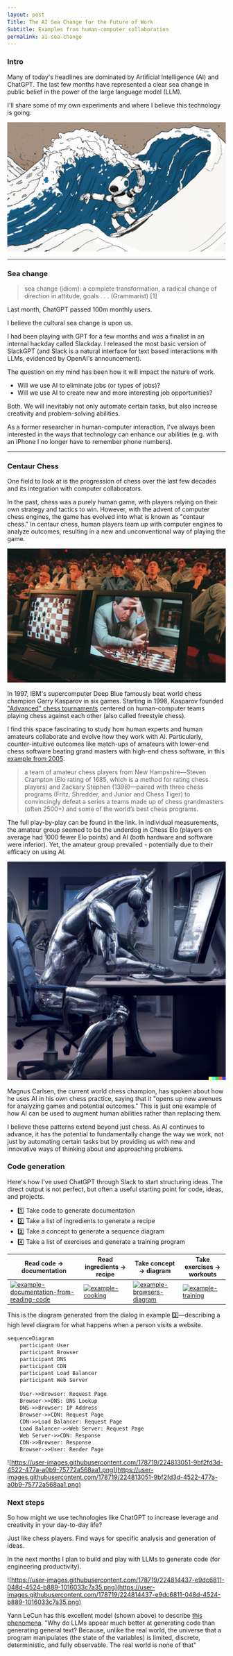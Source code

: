 ```yaml
---
layout: post
Title: The AI Sea Change for the Future of Work
Subtitle: Examples from human-computer collaboration
permalink: ai-sea-change
---
```


### Intro

Many of today's headlines are dominated by Artificial Intelligence (AI) and ChatGPT. The last few months have represented a clear sea change in public belief in the power of the large language model (LLM).

I'll share some of my own experiments and where I believe this technology is going.

![../img-posts/future-of-work-robotic-sea-change.png](../img-posts/future-of-work-robotic-sea-change.png)

---

### Sea change

> sea change  (idiom): a complete transformation, a radical change of direction in attitude, goals . . . (Grammarist) [1]

Last month, ChatGPT passed 100m monthly users.

I believe the cultural sea change is upon us.

I had been playing with GPT for a few months and was a finalist in an internal hackday called Slackday. I released the most basic version of SlackGPT (and Slack is a natural interface for text based interactions with LLMs, evidenced by OpenAI's announcement).

The question on my mind has been how it will impact the nature of work.

- Will we use AI to eliminate jobs (or types of jobs)?
- Will we use AI to create new and more interesting job opportunities?

Both. We will inevitably not only automate certain tasks, but also increase creativity and problem-solving abilities.

As a former researcher in human-computer interaction, I've always been interested in the ways that technology can enhance our abilities (e.g. with an iPhone I no longer have to remember phone numbers).

---

### Centaur Chess

One field to look at is the progression of chess over the last few decades and its integration with computer collaborators.

In the past, chess was a purely human game, with players relying on their own strategy and tactics to win. However, with the advent of computer chess engines, the game has evolved into what is known as "centaur chess." In centaur chess, human players team up with computer engines to analyze outcomes, resulting in a new and unconventional way of playing the game.

![../img-posts/future-of-work-deep-blue.jpg](../img-posts/future-of-work-deep-blue.jpg)

In 1997, IBM's supercomputer Deep Blue famously beat world chess champion Garry Kasparov in six games. Starting in 1998, Kasparov founded ["Advanced" chess tournaments](https://historyofinformation.com/detail.php?entryid=4724) centered on human-computer teams playing chess against each other (also called freestyle chess).

I find this space fascinating to study how human experts and human amateurs collaborate and evolve how they work with AI. Particularly, counter-intuitive outcomes like match-ups of amateurs with lower-end chess software beating grand masters with high-end chess software, in this [example from 2005](https://en.chessbase.com/post/dark-horse-zacks-wins-freestyle-che-tournament).

> a team of amateur chess players from New Hampshire—Steven Crampton (Elo rating of 1685, which is a method for rating chess players) and Zackary Stephen (1398)—paired with three chess programs (Fritz, Shredder, and Junior and Chess Tiger) to convincingly defeat a series a teams made up of chess grandmasters (often 2500+) and some of the world’s best chess programs.

The full play-by-play can be found in the link. In individual measurements, the amateur group seemed to be the underdog in Chess Elo (players on average had 1000 fewer Elo points) and AI (both hardware and software were inferior). Yet, the amateur group prevailed - potentially due to their efficacy on using AI.

![../img-posts/future-of-work-centaur-office-worker.png](../img-posts/future-of-work-centaur-office-worker.png)

Magnus Carlsen, the current world chess champion, has spoken about how he uses AI in his own chess practice, saying that it "opens up new avenues for analyzing games and potential outcomes." This is just one example of how AI can be used to augment human abilities rather than replacing them.

I believe these patterns extend beyond just chess. As AI continues to advance, it has the potential to fundamentally change the way we work, not just by automating certain tasks but by providing us with new and innovative ways of thinking about and approaching problems.

### Code generation

Here's how I've used ChatGPT through Slack to start structuring ideas. The direct output is not perfect, but often a useful starting point for code, ideas, and projects.

- 1️⃣ Take code to generate documentation
- 2️⃣ Take a list of ingredients to generate a recipe
- 3️⃣ Take a concept to generate a sequence diagram
- 4️⃣ Take a list of exercises and generate a training program


| Read code → documentation                                                                                                                                                                                                                                                        | Read ingredients → recipe                                                                                                                                                                                                                                | Take concept → diagram                                                                                                                                                                                                                                            | Take exercises → workouts                                                                                                                                                                                                                                 |
| -------------------------------------------------------------------------------------------------------------------------------------------------------------------------------------------------------------------------------------------------------------------------------- | -------------------------------------------------------------------------------------------------------------------------------------------------------------------------------------------------------------------------------------------------------- | ----------------------------------------------------------------------------------------------------------------------------------------------------------------------------------------------------------------------------------------------------------------- | --------------------------------------------------------------------------------------------------------------------------------------------------------------------------------------------------------------------------------------------------------- |
| [<img width="200" alt="example-documentation-from-reading-code" src="https://user-images.githubusercontent.com/178719/207098084-b07941ee-8df9-457f-85fb-5e1a8353cc6e.png">](https://user-images.githubusercontent.com/178719/207098084-b07941ee-8df9-457f-85fb-5e1a8353cc6e.png) | [<img width="200" alt="example-cooking" src="https://user-images.githubusercontent.com/178719/207098086-bde444a3-dad9-42d1-a344-ee2c2729bf5d.png">](https://user-images.githubusercontent.com/178719/207098086-bde444a3-dad9-42d1-a344-ee2c2729bf5d.png) | [<img width="200" alt="example-browsers-diagram" src="https://user-images.githubusercontent.com/178719/207098073-1f6667f5-8642-44bb-9543-ec71b5067bfb.png">](https://user-images.githubusercontent.com/178719/207098073-1f6667f5-8642-44bb-9543-ec71b5067bfb.png) | [<img width="150" alt="example-training" src="https://user-images.githubusercontent.com/178719/207098081-afcbe96f-8b23-4114-8ba0-fed7f05a064c.png">](https://user-images.githubusercontent.com/178719/207098081-afcbe96f-8b23-4114-8ba0-fed7f05a064c.png) |

This is the diagram generated from the dialog in example 3️⃣—describing a high level diagram for what happens when a person visits a website.

```mermaid
sequenceDiagram
    participant User
    participant Browser
    participant DNS
    participant CDN
    participant Load Balancer
    participant Web Server

    User->>Browser: Request Page
    Browser->>DNS: DNS Lookup
    DNS->>Browser: IP Address
    Browser->>CDN: Request Page
    CDN->>Load Balancer: Request Page
    Load Balancer->>Web Server: Request Page
    Web Server->>CDN: Response
    CDN->>Browser: Response
    Browser->>User: Render Page
```

![https://user-images.githubusercontent.com/178719/224813051-9bf2fd3d-4522-477a-a0b9-75772a568aa1.png](https://user-images.githubusercontent.com/178719/224813051-9bf2fd3d-4522-477a-a0b9-75772a568aa1.png)


### Next steps

So how might we use technologies like ChatGPT to increase leverage and creativity in your day-to-day life?

Just like chess players. Find ways for specific analysis and generation of ideas.

In the next months I plan to build and play with LLMs to generate code (for engineering productivity).

![https://user-images.githubusercontent.com/178719/224814437-e9dc6811-048d-4524-b889-1016033c7a35.png](https://user-images.githubusercontent.com/178719/224814437-e9dc6811-048d-4524-b889-1016033c7a35.png)


Yann LeCun has this excellent model (shown above) to describe [this phenomena](https://twitter.com/ylecun/status/1625127902890151943). "Why do LLMs appear much better at generating code than generating general text? Because, unlike the real world, the universe that a program manipulates (the state of the variables) is limited, discrete, deterministic, and fully observable. The real world is none of that"


